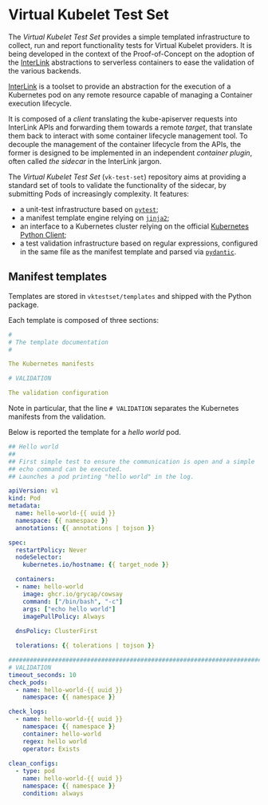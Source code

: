 # Virtual Kubelet Test Set

The *Virtual Kubelet Test Set* provides a simple templated infrastructure
to collect, run and report functionality tests for Virtual Kubelet providers.
It is being developed in the context of the Proof-of-Concept on the adoption
of the [InterLink](https://github.com/interTwin-eu/interLink) abstractions 
to serverless containers to ease the validation of the various backends.


[InterLink](https://github.com/interTwin-eu/interLink) is a toolset to
provide an abstraction for the execution of a Kubernetes pod on any remote 
resource capable of managing a Container execution lifecycle.

It is composed of a *client* translating the kube-apiserver requests into
InterLink APIs and forwarding them towards a remote *target*, that translate
them back to interact with some container lifecycle management tool.
To decouple the management of the container lifecycle from the APIs, the former
is designed to be implemented in an independent *container plugin*, often
called *the sidecar* in the InterLink jargon.

The *Virtual Kubelet Test Set* (`vk-test-set`) repository aims at providing a standard set 
of tools to validate the functionality of the sidecar, by submitting Pods
of increasingly complexity. It features:
 * a unit-test infrastructure based on [`pytest`](https://docs.pytest.org/en/8.2.x/);
 * a manifest template engine relying on [`jinja2`](https://jinja.palletsprojects.com/en/2.10.x/);
 * an interface to a Kubernetes cluster relying on the official 
   [Kubernetes Python Client](https://github.com/kubernetes-client/python);
 * a test validation infrastructure based on regular expressions, configured in the 
   same file as the manifest template and parsed via 
   [`pydantic`](https://docs.pydantic.dev/latest/).

## Manifest templates
Templates are stored in `vktestset/templates` and shipped with the 
Python package. 

Each template is composed of three sections:
```yaml
#
# The template documentation
# 

The Kubernetes manifests

# VALIDATION

The validation configuration

```

Note in particular, that the line `# VALIDATION` separates the Kubernetes
manifests from the validation.

Below is reported the template for a *hello world* pod.

```yaml
## Hello world
##
## First simple test to ensure the communication is open and a simple
## echo command can be executed.
## Launches a pod printing "hello world" in the log.

apiVersion: v1
kind: Pod
metadata:
  name: hello-world-{{ uuid }}
  namespace: {{ namespace }}
  annotations: {{ annotations | tojson }}

spec:
  restartPolicy: Never
  nodeSelector:
    kubernetes.io/hostname: {{ target_node }}

  containers:
  - name: hello-world
    image: ghcr.io/grycap/cowsay 
    command: ["/bin/bash", "-c"]
    args: ["echo hello world"]
    imagePullPolicy: Always
    
  dnsPolicy: ClusterFirst

  tolerations: {{ tolerations | tojson }}

################################################################################
# VALIDATION
timeout_seconds: 10
check_pods: 
  - name: hello-world-{{ uuid }}
    namespace: {{ namespace }}

check_logs: 
  - name: hello-world-{{ uuid }}
    namespace: {{ namespace }}
    container: hello-world
    regex: hello world
    operator: Exists
      
clean_configs:
  - type: pod
    name: hello-world-{{ uuid }}
    namespace: {{ namespace }}
    condition: always

```




